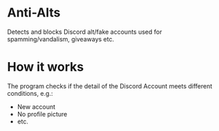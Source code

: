 # Anti-Alts
Detects and blocks Discord alt/fake accounts used for spamming/vandalism, giveaways etc.

# How it works
The program checks if the detail of the Discord Account meets different conditions, e.g.:
- New account
- No profile picture
- etc.
